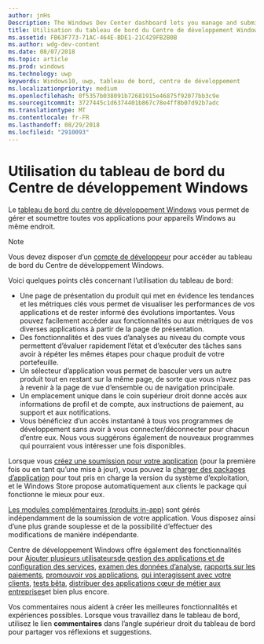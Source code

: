 ```yaml
---
author: jnHs
Description: The Windows Dev Center dashboard lets you manage and submit all of your apps for Windows devices in one place.
title: Utilisation du tableau de bord du Centre de développement Windows
ms.assetid: FB63F773-71AC-464E-BDE1-21C429FB2B0B
ms.author: wdg-dev-content
ms.date: 08/07/2018
ms.topic: article
ms.prod: windows
ms.technology: uwp
keywords: Windows10, uwp, tableau de bord, centre de développement
ms.localizationpriority: medium
ms.openlocfilehash: 0f5357b038091b72681915e46875f92077bb3c9e
ms.sourcegitcommit: 3727445c1d6374401b867c78e4ff8b07d92b7adc
ms.translationtype: MT
ms.contentlocale: fr-FR
ms.lasthandoff: 08/29/2018
ms.locfileid: "2910093"
---
```

# <a name="using-the-windows-dev-center-dashboard"></a>Utilisation du tableau de bord du Centre de développement Windows


Le [tableau de bord du centre de développement Windows](https://partner.microsoft.com/dashboard) vous permet de gérer et soumettre toutes vos applications pour appareils Windows au même endroit.

> [!NOTE]
> Vous devez disposer d’un [compte de développeur](http://go.microsoft.com/fwlink/p/?LinkId=615100) pour accéder au tableau de bord du Centre de développement Windows.

Voici quelques points clés concernant l’utilisation du tableau de bord:

- Une page de présentation du produit qui met en évidence les tendances et les métriques clés vous permet de visualiser les performances de vos applications et de rester informé des évolutions importantes. Vous pouvez facilement accéder aux fonctionnalités ou aux métriques de vos diverses applications à partir de la page de présentation.
- Des fonctionnalités et des vues d’analyses au niveau du compte vous permettent d’évaluer rapidement l’état et d’exécuter des tâches sans avoir à répéter les mêmes étapes pour chaque produit de votre portefeuille.
- Un sélecteur d’application vous permet de basculer vers un autre produit tout en restant sur la même page, de sorte que vous n’avez pas à revenir à la page de vue d’ensemble ou de navigation principale.
- Un emplacement unique dans le coin supérieur droit donne accès aux informations de profil et de compte, aux instructions de paiement, au support et aux notifications.
- Vous bénéficiez d’un accès instantané à tous vos programmes de développement sans avoir à vous connecter/déconnecter pour chacun d’entre eux. Nous vous suggérons également de nouveaux programmes qui pourraient vous intéresser une fois disponibles.

Lorsque vous [créez une soumission pour votre application](app-submissions.md) (pour la première fois ou en tant qu’une mise à jour), vous pouvez la [charger des packages d’application](upload-app-packages.md) pour tout pris en charge la version du système d’exploitation, et le Windows Store propose automatiquement aux clients le package qui fonctionne le mieux pour eux.

[Les modules complémentaires (produits in-app)](add-on-submissions.md) sont gérés indépendamment de la soumission de votre application. Vous disposez ainsi d’une plus grande souplesse et de la possibilité d’effectuer des modifications de manière indépendante.

Centre de développement Windows offre également des fonctionnalités pour [Ajouter plusieurs utilisateurs](manage-account-users.md)[de gestion des applications et de configuration des services](app-management-and-services.md), [examen des données d’analyse](analytics.md), [rapports sur les paiements](payout-summary.md), [promouvoir vos applications](attract-customers-and-promote-your-apps.md), [qui interagissent avec votre clients](engage-with-your-customers.md), [tests bêta](beta-testing-and-targeted-distribution.md), [distribuer des applications cœur de métier aux entreprises](distribute-lob-apps-to-enterprises.md)et bien plus encore.

Vos commentaires nous aident à créer les meilleures fonctionnalités et expériences possibles. Lorsque vous travaillez dans le tableau de bord, utilisez le lien **commentaires** dans l’angle supérieur droit du tableau de bord pour partager vos réflexions et suggestions.


 

 




